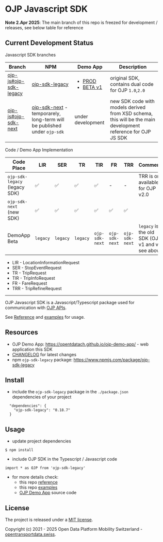 # OJP Javascript SDK

**Note 2.Apr 2025**: The main branch of this repo is freezed for development / releases, see below table for reference

## Current Development Status

Javascript SDK branches

| Branch | NPM | Demo App | Description |
|-|-|-|-|
| [ojp-js#ojp-sdk-legacy](https://github.com/openTdataCH/ojp-js/tree/feature/ojp-sdk-legacy) | [ojp-sdk-legacy](https://www.npmjs.com/package/ojp-sdk-legacy) | <ul><li>[PROD](https://opentdatach.github.io/ojp-demo-app/search)</li><li>[BETA v1](https://tools.odpch.ch/beta-ojp-demo/search)</ul> | original SDK, contains dual code for OJP `1.0`,`2.0` |
| [ojp-js#ojp-sdk-next](https://github.com/openTdataCH/ojp-js/tree/feature/ojp-sdk-next) | [ojp-sdk-next](https://www.npmjs.com/package/ojp-sdk-next) - temporarely, long-term will be published under `ojp-sdk` | under development | new SDK code with models derived from XSD schema, this will be the main development reference for OJP JS SDK |

Code / Demo App Implementation

| Code Place | LIR | SER | TR | TIR | FR | TRR | Comments |
| - | - | - | - | - | - | - | - |
| `ojp-sdk-legacy` (legacy SDK) | :white_check_mark: | :white_check_mark: | :white_check_mark: | :white_check_mark: | - | - | TRR is only available for OJP v2.0 |
| `ojp-sdk-next` (new SDK) | :white_check_mark: | :white_check_mark: | :white_check_mark: | :white_check_mark: | :white_check_mark: | :white_check_mark: |  |
| DemoApp Beta | `legacy` | `legacy` | `legacy` | `ojp-sdk-next` | `ojp-sdk-next` | `ojp-sdk-next` | `legacy` is the old SDK (OJP v1 and v2, see above) |

- LIR - LocationInformationRequest
- SER - StopEventRequest
- TR - TripRequest
- TIR - TripInfoRequest
- FR - FareRequest
- TRR - TripRefineRequest

----

OJP Javascript SDK is a Javascript/Typescript package used for communication with [OJP APIs](https://opentransportdata.swiss/en/cookbook/open-journey-planner-ojp/).

See [Reference](./docs/reference.md) and [examples](./examples/) for usage.

## Resources

- OJP Demo App: https://opentdatach.github.io/ojp-demo-app/ - web application this SDK
- [CHANGELOG](./CHANGELOG.md) for latest changes
- npm `ojp-sdk-legacy` package: https://www.npmjs.com/package/ojp-sdk-legacy

## Install

- include the `ojp-sdk-legacy` package in the `./package.json` dependencies of your project 
```
  "dependencies": {
    "ojp-sdk-legacy": "0.18.7"
  }
```

## Usage

- update project dependencies
```
$ npm install
```

- include OJP SDK in the Typescript / Javascript code
```
import * as OJP from 'ojp-sdk-legacy'
```

- for more details check:
  - this repo [reference](./docs/reference.md)
  - this repo [examples](./examples/)
  - [OJP Demo App](https://github.com/openTdataCH/ojp-demo-app-src) source code

## License

The project is released under a [MIT license](./LICENSE).

Copyright (c) 2021 - 2025 Open Data Platform Mobility Switzerland - [opentransportdata.swiss](https://opentransportdata.swiss/en/).
